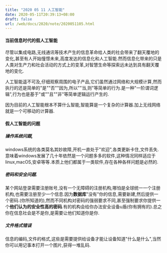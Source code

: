 ```yaml
---
title: "2020 05 11 人工智能"
date: 2020-05-11T20:39:13+08:00
draft: false
url: /web/docs/2020/note/2020051105.html
---
```


#### 当前信息时代的假人工智能

尽管以集成电路,无线通讯等技术产生的信息革命给人类的社会带来了翻天覆地的变化,甚至有人开始憧憬未来,高度发达的信息化和人工智能.然而信息化带来的只是人类对生产力和社会活动的方式上的变革,对智慧生命等探索远未达到具有翻天覆地的变化.

人工智能遥不可及,仔细观察周围的电子产品,它们虽然通过网络和大规模计算,然而执行的还是简单的"是""否""因为,所以""当,则"等简单的行为.是一种"一阶谓词逻辑",行为也是基于"或""且""非"等简单逻辑运行产生的.

因为目前的人工智能根本不算什么智能,智能算是一个复杂的计算器.加上无线网络就是一个可移动的计算器.

<!--more-->
#### 假人工智能的问题

##### 操作系统问题,

windows系统的各类莫名其妙故障,开机一直处于"欢迎",各类更新卡住,文件丢失.意味着windows发展了几十年依然是一个问题多多的软件,这种情况同样适应于linux,macOS,安卓等等.本质上他们都属于一类软件,存在各种各样问题是必然的.



##### 密码和安全问题.

某个网站登录需要注册账号,没有一个无障碍的注册机构,哪怕是全球统一一个注册机构,也需要注册至少一个信息.因为**数据库**"没有"你的信息,需要新建,然后提供一个密码.(你所知道的),然而不同机构对密码的强弱要求不同,甚至强制要求你提供一个**他们认为的安全性高的密码**.有的机构会给你办法安全设备u盾(你有拥有的).总之你在信息社会是不是你,是需要让他们知道你是你.



##### 文件格式错误

信息的编码,文件的格式,这些是需要提供给设备才能让设备知道"什么是什么",当然你可以用记事本打开一个图片,获得一堆乱码.

